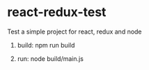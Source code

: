 # react-redux-test
Test a simple project for react, redux and node

1. build: npm run build

2. run: node build/main.js

